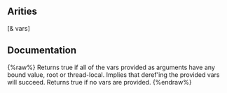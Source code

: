 ## Arities
[& vars]

## Documentation
{%raw%}
Returns true if all of the vars provided as arguments have any bound value, root or thread-local.
   Implies that deref'ing the provided vars will succeed. Returns true if no vars are provided.
{%endraw%}
